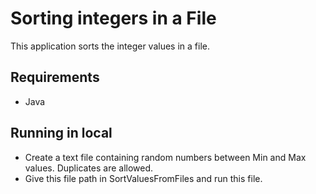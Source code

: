 # Sorting integers in a File

This application sorts the integer values in a file.

## Requirements
- Java

## Running in local 
- Create a text file containing random numbers between Min and Max values. 
    Duplicates are allowed.
- Give this file path in SortValuesFromFiles and run this file.
